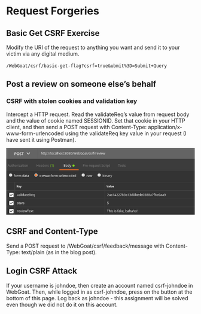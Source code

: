 # Request Forgeries
## Basic Get CSRF Exercise
Modify the URI of the request to anything you want and send it to your victim via any digital medium.

`/WebGoat/csrf/basic-get-flag?csrf=true&ubmit%3D=Submit+Query`

## Post a review on someone else’s behalf

### CSRF with stolen cookies and validation key

Intercept a HTTP request. Read the validateReq’s value from request body and the value of cookie named SESSIONID. Set that cookie in your HTTP client, and then send a POST request with Content-Type: application/x-www-form-urlencoded using the validateReq key value in your request (I have sent it using Postman).

![](./Img/csrf_2.png)


## CSRF and Content-Type
Send a POST request to /WebGoat/csrf/feedback/message with Content-Type: text/plain (as in the blog post).

## Login CSRF Attack
If your username is johndoe, then create an account named csrf-johndoe in WebGoat. Then, while logged in as csrf-johndoe, press on the button at the bottom of this page. Log back as johndoe - this assignment will be solved even though we did not do it on this account.
